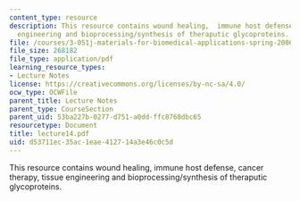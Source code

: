```yaml
---
content_type: resource
description: This resource contains wound healing,  immune host defense, cancer therapy,  tissue
  engineering and bioprocessing/synthesis of theraputic glycoproteins.
file: /courses/3-051j-materials-for-biomedical-applications-spring-2006/d53711ec35ac1eae412714a3e46c0c5d_lecture14.pdf
file_size: 268182
file_type: application/pdf
learning_resource_types:
- Lecture Notes
license: https://creativecommons.org/licenses/by-nc-sa/4.0/
ocw_type: OCWFile
parent_title: Lecture Notes
parent_type: CourseSection
parent_uid: 53ba227b-0277-d751-a0dd-ffc8768dbc65
resourcetype: Document
title: lecture14.pdf
uid: d53711ec-35ac-1eae-4127-14a3e46c0c5d
---
```

This resource contains wound healing,  immune host defense, cancer therapy,  tissue engineering and bioprocessing/synthesis of theraputic glycoproteins.